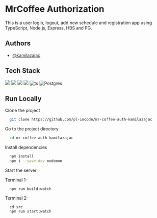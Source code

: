 # MrCoffee Authorization

This is a user login, logout, add new schedule and registration app using TypeScript, Node.js, Express, HBS and PG.

## Authors

- [@kamilazajac](https://www.github.com/kamilazajac)

## Tech Stack

![](https://img.shields.io/badge/HTML-239120?style=for-the-badge&logo=html5&logoColor=white)
![](https://img.shields.io/badge/CSS3-1572B6?style=for-the-badge&logo=css3&logoColor=white)
![](https://img.shields.io/badge/JavaScript-F7DF1E?style=for-the-badge&logo=javascript&logoColor=black)
![](https://img.shields.io/badge/express-js-brightgreen)
![ts](https://badgen.net/badge/-/TypeScript/blue?icon=typescript&label)
![Postgres](https://img.shields.io/badge/postgres-%23316192.svg?style=for-the-badge&logo=postgresql&logoColor=white)

## Run Locally

Clone the project

```bash
  git clone https://github.com/pl-incode/mr-coffee-auth-kamilazajac
```

Go to the project directory

```bash
  cd mr-coffee-auth-kamilazajac
```

Install dependencies

```bash
  npm install
  npm i --save-dev nodemon
```

Start the server

Terminal 1:

```
  npm run build:watch
```

Terminal 2:

```
  cd src
  npm run start:watch
```
